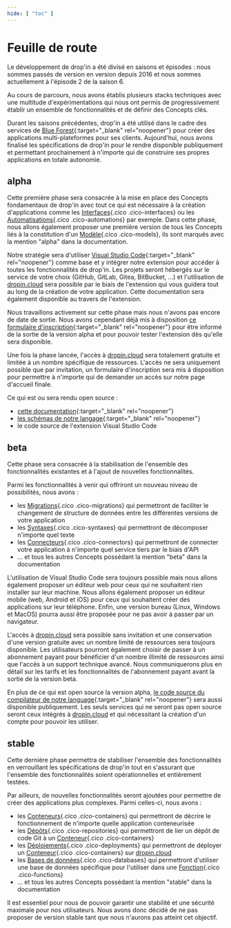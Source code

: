```yaml
---
hide: [ "toc" ]
---
```

# Feuille de route

Le développement de drop'in a été divisé en saisons et épisodes : nous sommes passés de version en version depuis 2016 et nous sommes actuellement à l'épisode 2 de la saison 6.

Au cours de parcours, nous avons établis plusieurs stacks techniques avec une multitude d'expérimentations qui nous ont permis de progressivement établir un ensemble de fonctionnalités et de définir des Concepts clés.

Durant les saisons précédentes, drop'in a été utilisé dans le cadre des services de [Blue Forest](https://blueforest.cc){:target="_blank" rel="noopener"} pour créer des applications multi-plateformes pour ses clients. Aujourd'hui, nous avons finalisé les spécifications de drop'in pour le rendre disponible publiquement et permettant prochainement à n'importe qui de construire ses propres applications en totale autonomie.


## alpha

Cette première phase sera consacrée à la mise en place des Concepts fondamentaux de drop'in avec tout ce qui est nécessaire à la création d'applications comme les [Interfaces](/fr/concepts/interfaces/){.cico .cico-interfaces} ou les [Automatisations](/fr/concepts/automations/){.cico .cico-automations} par exemple. Dans cette phase, nous allons également proposer une première version de tous les Concepts liés à la constitution d'un [Modèle](/fr/concepts/catalog/models/){.cico .cico-models}, ils sont marqués avec la mention "alpha" dans la documentation.

Notre stratégie sera d'utiliser [Visual Studio Code](https://code.visualstudio.com/){:target="_blank" rel="noopener"} comme base et y intégrer notre extension pour accéder à toutes les fonctionnalités de drop'in. Les projets seront hébergés sur le service de votre choix (GitHub, GitLab, Gitea, BitBucket, ...) et l'utilisation de [dropin.cloud](/fr/cloud/) sera possible par le biais de l'extension qui vous guidera tout au long de la création de votre application. Cette documentation sera également disponible au travers de l'extension.

Nous travaillons activement sur cette phase mais nous n'avons pas encore de date de sortie. Nous avons cependant déjà mis à disposition [ce formulaire d'inscription](https://docs.google.com/forms/d/e/1FAIpQLSejGbv2SCbZ7xZwpdGSDTqEi3e7eg2FQNmsoZeJWaNxv27Nkw/viewform){:target="_blank" rel="noopener"} pour être informé de la sortie de la version alpha et pour pouvoir tester l'extension dès qu'elle sera disponible.

Une fois la phase lancée, l'accès à [dropin.cloud](/fr/cloud/) sera totalement gratuite et limitée à un nombre spécifique de ressources. L'accès ne sera uniquement possible que par invitation, un formulaire d'inscription sera mis à disposition pour permettre à n'importe qui de demander un accès sur notre page d'accueil finale.

Ce qui est ou sera rendu open source :

- [cette documentation](https://github.com/blue-forest/dropin/tree/main/recipes){:target="_blank" rel="noopener"}
- [les schémas de notre langage](https://github.com/blue-forest/dropin/tree/main/schemas){:target="_blank" rel="noopener"}
- le code source de l'extension Visual Studio Code


## beta

Cette phase sera consacrée à la stabilisation de l'ensemble des fonctionnalités existantes et à l'ajout de nouvelles fonctionnalités.

Parmi les fonctionnalités à venir qui offriront un nouveau niveau de possibilités, nous avons :

- les [Migrations](/fr/concepts/automations/migrations/){.cico .cico-migrations} qui permettront de faciliter le changement de structure de données entre les différentes versions de votre application
- les [Syntaxes](/fr/concepts/validations/syntaxes/){.cico .cico-syntaxes} qui permettront de décomposer n'importe quel texte
- les [Connecteurs](/fr/concepts/endpoints/connectors/){.cico .cico-connectors} qui permettront de connecter votre application à n'importe quel service tiers par le biais d'API
- ... et tous les autres Concepts possédant la mention "beta" dans la documentation

L'utilisation de Visual Studio Code sera toujours possible mais nous allons également proposer un éditeur web pour ceux qui ne souhaitent rien installer sur leur machine. Nous allons également proposer un éditeur mobile (web, Android et iOS) pour ceux qui souhaitent créer des applications sur leur téléphone. Enfin, une version bureau (Linux, Windows et MacOS) pourra aussi être proposée pour ne pas avoir à passer par un navigateur.

L'accès à [dropin.cloud](/fr/cloud/) sera possible sans invitation et une conservation d'une version gratuite avec un nombre limité de ressources sera toujours disponible. Les utilisateurs pourront également choisir de passer à un abonnement payant pour bénéficier d'un nombre illimité de ressources ainsi que l'accès à un support technique avancé. Nous communiquerons plus en détail sur les tarifs et les fonctionnalités de l'abonnement payant avant la sortie de la version beta.

En plus de ce qui est open source la version alpha, [le code source du compilateur de notre language](https://github.com/blue-forest/dropin/tree/main/compiler){:target="_blank" rel="noopener"} sera aussi disponible publiquement. Les seuls services qui ne seront pas open source seront ceux intégrés à [dropin.cloud](/fr/cloud/) et qui nécessitant la création d'un compte pour pouvoir les utiliser.


## stable

Cette dernière phase permettra de stabiliser l'ensemble des fonctionnalités en verrouillant les spécifications de drop'in tout en s'assurant que l'ensemble des fonctionnalités soient opérationnelles et entièrement testées.

Par ailleurs, de nouvelles fonctionnalités seront ajoutées pour permettre de créer des applications plus complexes. Parmi celles-ci, nous avons :

- les [Conteneurs](/fr/concepts/storage/containers/){.cico .cico-containers} qui permettront de décrire le fonctionnement de n'importe quelle application conteneurisée
- les [Dépôts](/fr/concepts/storage/repositories/){.cico .cico-repositories} qui permettront de lier un dépôt de code Git à un [Conteneur](/fr/concepts/storage/containers/){.cico .cico-containers}
- les [Déploiements](/fr/concepts/automations/deployments/){.cico .cico-deployments} qui permettront de déployer un [Conteneur](/fr/concepts/storage/containers/){.cico .cico-containers} sur [dropin.cloud](/fr/cloud/)
- les [Bases de données](/fr/concepts/endpoints/databases/){.cico .cico-databases} qui permettront d'utiliser une base de données spécifique pour l'utiliser dans une [Fonction](/fr/concepts/automations/functions/){.cico .cico-functions}
- ... et tous les autres Concepts possédant la mention "stable" dans la documentation

Il est essentiel pour nous de pouvoir garantir une stabilité et une sécurité maximale pour nos utilisateurs. Nous avons donc décidé de ne pas proposer de version stable tant que nous n'aurons pas atteint cet objectif.
